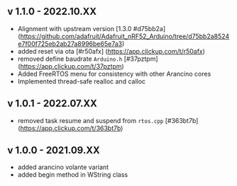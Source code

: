 ## v 1.1.0 - 2022.10.XX
* Alignment with upstream version [1.3.0 #d75bb2a] (https://github.com/adafruit/Adafruit_nRF52_Arduino/tree/d75bb2a8524e7f00f725eb2ab27a8996be65e7a3)
* added reset via ota [#r50afx] (https://app.clickup.com/t/r50afx)
* removed define baudrate `Arduino.h` [#37pztpm] (https://app.clickup.com/t/37pztpm)
* Added FreeRTOS menu for consistency with other Arancino cores
* Implemented thread-safe realloc and calloc

## v 1.0.1 - 2022.07.XX
* removed task resume and suspend from `rtos.cpp` [#363bt7b] (https://app.clickup.com/t/363bt7b)

## v 1.0.0 - 2021.09.XX

* added arancino volante variant
* added begin method in WString class
